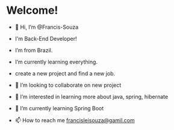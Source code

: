 # Welcome!
- 👋 Hi, I’m @Francis-Souza
- I'm Back-End Developer!
- I’m from Brazil.
- I’m currently learning everything.
- create a new project and find a new job.
- 💞️ I’m looking to collaborate on new project
- 👀 I’m interested in learning more about java, spring, hibernate
- 🌱 I’m currently learning Spring Boot

- 📫 How to reach me francisleisouza@gamil.com

<!---
Francis-Souza/Francis-Souza is a ✨ special ✨ repository because its `README.md` (this file) appears on your GitHub profile.
You can click the Preview link to take a look at your changes.
--->
